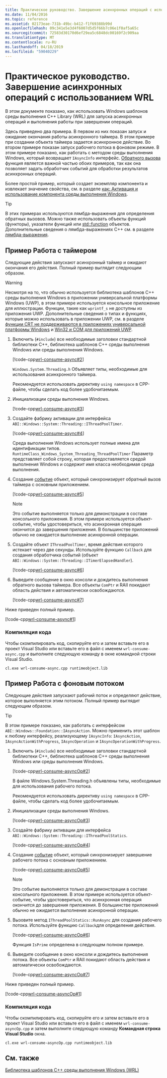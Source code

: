```yaml
---
title: Практическое руководство. Завершение асинхронных операций с использованием WRL
ms.date: 11/04/2016
ms.topic: reference
ms.assetid: 02173eae-731b-49bc-b412-f1f69388b99d
ms.openlocfilehash: 09c341e5e3d4f6007d5d5f66b7c06e1f0af5a65c
ms.sourcegitcommit: 72583d30170d6ef29ea5c6848dc00169f2c909aa
ms.translationtype: MT
ms.contentlocale: ru-RU
ms.lasthandoff: 04/18/2019
ms.locfileid: "59040229"
---
```

# <a name="how-to-complete-asynchronous-operations-using-wrl"></a>Практическое руководство. Завершение асинхронных операций с использованием WRL

В этом документе показано, как использовать Windows шаблонов среды выполнения C++ Library (WRL) для запуска асинхронных операций и выполнения работы при завершении операций.

Здесь приведено два примера. В первом из них показан запуск и ожидание окончания работы асинхронного таймера. В этом примере при создании объекта таймера задается асинхронное действие. Во втором примере показан запуск рабочего потока в фоновом режиме. В этом примере показано, как работать с методом среды выполнения Windows, который возвращает `IAsyncInfo` интерфейс. [Обратного вызова](callback-function-wrl.md) функция является важной частью обоих примеров, так как она позволяет задать обработчик событий для обработки результатов асинхронных операций.

Более простой пример, который создает экземпляр компонента и извлекает значение свойства, см. в разделе [как: Активация и использование компонента среды выполнения Windows](how-to-activate-and-use-a-windows-runtime-component-using-wrl.md).

> [!TIP]
> В этих примерах используются лямбда-выражения для определения обратных вызовов. Можно также использовать объекты функций (функторы), указатели функций или [std::function](../../standard-library/function-class.md) объектов. Дополнительные сведения о лямбда-выражениях C++ см. в разделе [лямбда-выражения](../../cpp/lambda-expressions-in-cpp.md).

## <a name="example-working-with-a-timer"></a>Пример Работа с таймером

Следующие действия запускают асинхронный таймер и ожидают окончания его действия. Полный пример выглядит следующим образом.

> [!WARNING]
> Несмотря на то, что обычно используется библиотека шаблонов C++ среды выполнения Windows в приложении универсальной платформы Windows (UWP), в этом примере используется консольное приложение для иллюстрации. Функции, такие как `wprintf_s` не доступны из приложения UWP. Дополнительные сведения о типах и функциях, которые можно использовать в приложении UWP, см. в разделе [функции CRT не поддерживаются в приложениях универсальной платформы Windows](../../cppcx/crt-functions-not-supported-in-universal-windows-platform-apps.md) и [Win32 и COM для приложений UWP](/uwp/win32-and-com/win32-and-com-for-uwp-apps).

1. Включить (`#include`) все необходимые заголовки стандартной библиотеки C++, библиотека шаблонов C++ среды выполнения Windows или среды выполнения Windows.

   [!code-cpp[wrl-consume-async#2](../codesnippet/CPP/how-to-complete-asynchronous-operations-using-wrl_1.cpp)]

   `Windows.System.Threading.h` Объявляет типы, необходимые для использования асинхронного таймера.

   Рекомендуется использовать директиву `using namespace` в CPP-файле, чтобы сделать код более удобочитаемым.

2. Инициализации среды выполнения Windows.

   [!code-cpp[wrl-consume-async#3](../codesnippet/CPP/how-to-complete-asynchronous-operations-using-wrl_2.cpp)]

3. Создайте фабрику активации для интерфейса `ABI::Windows::System::Threading::IThreadPoolTimer`.

   [!code-cpp[wrl-consume-async#4](../codesnippet/CPP/how-to-complete-asynchronous-operations-using-wrl_3.cpp)]

   Среда выполнения Windows использует полные имена для идентификации типов. `RuntimeClass_Windows_System_Threading_ThreadPoolTimer` Параметр представляет собой строку, которая предоставляется средой выполнения Windows и содержит имя класса необходимая среда выполнения.

4. Создание [событие](event-class-wrl.md) объект, который синхронизирует обратный вызов таймера с основным приложением.

   [!code-cpp[wrl-consume-async#5](../codesnippet/CPP/how-to-complete-asynchronous-operations-using-wrl_4.cpp)]

   > [!NOTE]
   > Это событие выполняется только для демонстрации в составе консольного приложения. В этом примере используется объект-событие, чтобы удостовериться, что асинхронная операция окончится до завершения приложения. В большинстве приложений обычно не ожидается выполнение асинхронной операции.

5. Создайте объект `IThreadPoolTimer`, время действия которого истекает через две секунды. Используйте функцию `Callback` для создания обработчика событий (объект `ABI::Windows::System::Threading::ITimerElapsedHandler`).

   [!code-cpp[wrl-consume-async#6](../codesnippet/CPP/how-to-complete-asynchronous-operations-using-wrl_5.cpp)]

6. Выведите сообщение в окно консоли и дождитесь выполнения обратного вызова таймера. Все объекты `ComPtr` и RAII покидают область действия и автоматически освобождаются.

   [!code-cpp[wrl-consume-async#7](../codesnippet/CPP/how-to-complete-asynchronous-operations-using-wrl_6.cpp)]

Ниже приведен полный пример.

[!code-cpp[wrl-consume-async#1](../codesnippet/CPP/how-to-complete-asynchronous-operations-using-wrl_7.cpp)]

### <a name="compiling-the-code"></a>Компиляция кода

Чтобы скомпилировать код, скопируйте его и затем вставьте его в проект Visual Studio или вставьте его в файл с именем `wrl-consume-async.cpp` и выполните следующую команду в окне командной строки Visual Studio.

`cl.exe wrl-consume-async.cpp runtimeobject.lib`

## <a name="example-working-with-a-background-thread"></a>Пример Работа с фоновым потоком

Следующие действия запускают рабочий поток и определяют действие, которое выполняется этим потоком. Полный пример выглядит следующим образом.

> [!TIP]
> В этом примере показано, как работать с интерфейсом `ABI::Windows::Foundation::IAsyncAction`. Можно применить этот шаблон к любому интерфейсу, реализующему `IAsyncInfo`: `IAsyncAction`, `IAsyncActionWithProgress`, `IAsyncOperation` и `IAsyncOperationWithProgress`.

1. Включить (`#include`) все необходимые заголовки стандартной библиотеки C++, библиотека шаблонов C++ среды выполнения Windows или среды выполнения Windows.

   [!code-cpp[wrl-consume-asyncOp#2](../codesnippet/CPP/how-to-complete-asynchronous-operations-using-wrl_8.cpp)]

   В файле Windows.System.Threading.h объявлены типы, необходимые для использования рабочего потока.

   Рекомендуется использовать директиву `using namespace` в CPP-файле, чтобы сделать код более удобочитаемым.

2. Инициализации среды выполнения Windows.

   [!code-cpp[wrl-consume-asyncOp#3](../codesnippet/CPP/how-to-complete-asynchronous-operations-using-wrl_9.cpp)]

3. Создайте фабрику активации для интерфейса `ABI::Windows::System::Threading::IThreadPoolStatics`.

   [!code-cpp[wrl-consume-asyncOp#4](../codesnippet/CPP/how-to-complete-asynchronous-operations-using-wrl_10.cpp)]

4. Создание [событие](event-class-wrl.md) объект, который синхронизирует завершение рабочего потока с основным приложением.

   [!code-cpp[wrl-consume-asyncOp#5](../codesnippet/CPP/how-to-complete-asynchronous-operations-using-wrl_11.cpp)]

   > [!NOTE]
   > Это событие выполняется только для демонстрации в составе консольного приложения. В этом примере используется объект-событие, чтобы удостовериться, что асинхронная операция окончится до завершения приложения. В большинстве приложений обычно не ожидается выполнение асинхронной операции.

5. Вызовите метод `IThreadPoolStatics::RunAsync` для создания рабочего потока. Используйте функцию `Callback`для определения действия.

   [!code-cpp[wrl-consume-asyncOp#6](../codesnippet/CPP/how-to-complete-asynchronous-operations-using-wrl_12.cpp)]

   Функция `IsPrime` определена в следующем полном примере.

6. Выведите сообщение в окно консоли и дождитесь выполнения потока. Все объекты `ComPtr` и RAII покидают область действия и автоматически освобождаются.

   [!code-cpp[wrl-consume-asyncOp#7](../codesnippet/CPP/how-to-complete-asynchronous-operations-using-wrl_13.cpp)]

Ниже приведен полный пример.

[!code-cpp[wrl-consume-asyncOp#1](../codesnippet/CPP/how-to-complete-asynchronous-operations-using-wrl_14.cpp)]

### <a name="compiling-the-code"></a>Компиляция кода

Чтобы скомпилировать код, скопируйте его и затем вставьте его в проект Visual Studio или вставьте его в файл с именем `wrl-consume-asyncOp.cpp` и затем выполните следующую команду **Командная строка Visual Studio** окна.

`cl.exe wrl-consume-asyncOp.cpp runtimeobject.lib`

## <a name="see-also"></a>См. также

[Библиотека шаблонов C++ среды выполнения Windows (WRL)](windows-runtime-cpp-template-library-wrl.md)